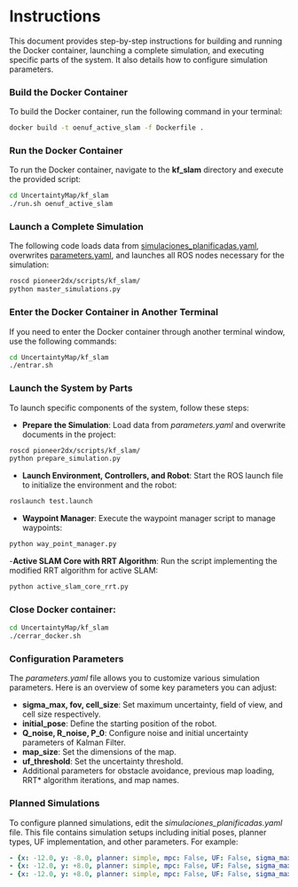 # Instructions 
This document provides step-by-step instructions for building and running the Docker container, launching a complete simulation, and executing specific parts of the system. It also details how to configure simulation parameters.

### Build the Docker Container
To build the Docker container, run the following command in your terminal:

```bash
docker build -t oenuf_active_slam -f Dockerfile . 
```
### Run the Docker Container
To run the Docker container, navigate to the **kf_slam** directory and execute the provided script:
```bash
cd UncertaintyMap/kf_slam 
./run.sh oenuf_active_slam 
```
### Launch a Complete Simulation
The following code loads data from [simulaciones_planificadas.yaml](./kf_slam/simulaciones_planificadas.yaml), overwrites [parameters.yaml](./kf_slam/parameters.yaml), and launches all ROS nodes necessary for the simulation:

```bash
roscd pioneer2dx/scripts/kf_slam/
python master_simulations.py
```

### Enter the Docker Container in Another Terminal
If you need to enter the Docker container through another terminal window, use the following commands:

```bash
cd UncertaintyMap/kf_slam 
./entrar.sh
```

### Launch the System by Parts
To launch specific components of the system, follow these steps:
- **Prepare the Simulation**: Load data from *parameters.yaml* and overwrite documents in the project:
```bash
roscd pioneer2dx/scripts/kf_slam/
python prepare_simulation.py
```
- **Launch Environment, Controllers, and Robot**: 
Start the ROS launch file to initialize the environment and the robot:
```bash 
roslaunch test.launch 
```
- **Waypoint Manager**: Execute the waypoint manager script to manage waypoints:
```bash 
python way_point_manager.py
```
-**Active SLAM Core with RRT Algorithm**:
 Run the script implementing the modified RRT algorithm for active SLAM:
 ```bash 
 python active_slam_core_rrt.py 
 ```
### Close Docker container:
```bash 
cd UncertaintyMap/kf_slam 
./cerrar_docker.sh 
```

### Configuration Parameters
The *parameters.yaml* file allows you to customize various simulation parameters. Here is an overview of some key parameters you can adjust:

  -  **sigma_max, fov, cell_size**: Set maximum uncertainty, field of view, and cell size respectively.
  -  **initial_pose**: Define the starting position of the robot.
  -  **Q_noise, R_noise, P_0**: Configure noise and initial uncertainty parameters of Kalman Filter.
  -  **map_size**: Set the dimensions of the map.
  -  **uf_threshold**: Set the uncertainty threshold.
  -  Additional parameters for obstacle avoidance, previous map loading, RRT* algorithm iterations, and map names.

### Planned Simulations
To configure planned simulations, edit the *simulaciones_planificadas.yaml* file. This file contains simulation setups including initial poses, planner types, UF implementation, and other parameters. For example:

```yaml
- {x: -12.0, y: -8.0, planner: simple, mpc: False, UF: False, sigma_max: 1.0, map: galpon_1}
- {x: -12.0, y: +8.0, planner: simple, mpc: False, UF: False, sigma_max: 1.0, map: galpon_1}
- {x: -12.0, y: +8.0, planner: simple, mpc: False, UF: False, sigma_max: 0.6, map: galpon_0}
```



